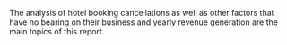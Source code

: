The analysis of hotel booking cancellations as well as other factors that have no bearing on their business and yearly revenue generation are the main topics of this report.
